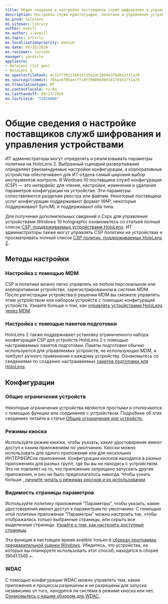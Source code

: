 ```yaml
---
title: Общие сведения о настройке поставщиков служб шифрования и управления устройствами
description: Настройка служб криптографии, политики и управления устройствами.
ms.prod: hololens
ms.sitesec: library
author: evmill
ms.author: v-evmill
ms.topic: article
ms.localizationpriority: medium
ms.date: 09/16/2020
ms.reviewer: lavinds
manager: yannisle
appliesto:
- HoloLens (1st gen)
- HoloLens 2
ms.openlocfilehash: 4c31f7f92116031535a2dc2860e3f048a2311a39
ms.sourcegitcommit: 785ac6f05aecffc0f3980960891617d161711a70
ms.translationtype: MT
ms.contentlocale: ru-RU
ms.lasthandoff: 09/17/2020
ms.locfileid: "11016806"
---
```

# Общие сведения о настройке поставщиков служб шифрования и управления устройствами

ИТ администраторы могут определять и реализовывать параметры политики на HoloLens 2. Выбранный сценарий развертывания определяет рекомендуемые настройки конфигурации, а корпоративные устройства обеспечивают для ИТ-отдела самый широкий выбор инструментов контроля. В Windows 10 поставщики служб конфигурации (CSP) — это интерфейс для чтения, настройки, изменения и удаления параметров конфигурации на устройстве. Эти параметры сопоставляются разделам реестра или файлам. Некоторые поставщики услуг конфигурации поддерживают формат WAP, некоторые поддерживают SyncML и поддерживают оба типа. 

Для получения дополнительных сведений о Cspх для управления устройствами Windows 10 holographic ознакомьтесь со статьей полный список [CSP, поддерживаемых устройствами HoloLens](https://docs.microsoft.com/windows/client-management/mdm/configuration-service-provider-reference#hololens). ИТ администраторы также могут управлять CSP политики на устройствах и просматривать полный список [CSP политик, поддерживаемых HoloLens 2](https://docs.microsoft.com/windows/client-management/mdm/policy-csps-supported-by-hololens2).

## Методы настройки

### Настройка с помощью MDM
CSP и политики можно легко управлять на любом персональном или корпоративном устройстве, зарегистрированном в системе MDM. После регистрации устройства в решении MDM вы сможете управлять этим устройством или набором устройств с помощью конфигураций устройств. Узнайте больше о том, как [управлять устройствами HoloLens через MDM](hololens-mdm-configure.md).

### Настройка с помощью пакетов подготовки
HoloLens 2 также поддерживает установку ограниченного набора конфигураций CSP для устройств HoloLens 2 с помощью настраиваемых пакетов подготовки. Пакеты подготовки обычно используются для управляемых устройств, не использующих MDM, и требуют ручного применения к каждому устройству. Ознакомьтесь со сведениями по созданию настраиваемых [пакетов подготовки для HoloLens](https://docs.microsoft.com/hololens/hololens-provisioning). 

## Конфигурации 

### Общие ограничения устройств
Некоторые ограничения устройства являются простыми и отключаются с помощью функции или соединения с устройством. Подробнее об этих сведениях читайте в статье [Общие ограничения для устройств.](hololens-common-device-restrictions.md)

### Режимы киоска
Используйте режим киоска, чтобы указать, какие удостоверения имеют доступ к каким приложениям по умолчанию. Киоски можно использовать для одного приложения или для нескольких ИНТЕРФЕЙСов приложения. Конфигурации киосков находятся в разных приложениях для разных групп, где бы вы ни находясь с устройством. Это не повлияет на то, что приложение запрещено запускать другие приложения, и оно не было предполагалось никогда. Чтобы узнать больше [, начните читать о режимах киосков и их использовании](hololens-kiosk.md).

### Видимость страницы параметров
Используйте политику приложений "Параметры", чтобы указать, какие удостоверения имеют доступ к параметрам по умолчанию. С помощью этой политики приложение "Параметры" можно настроить так, чтобы отображались только выбранные страницы, или скрыть все выделенные страницы. [Узнайте о том, как настроить доступные страницы](settings-uri-list.md).

Эта функция в настоящее время avalible только в [сборках программы предварительной оценки Windows](hololens-insider.md). Убедитесь, что устройства, на которых вы планируете использовать этот способ, находятся в сборке 19041.1349 +.

### WDAC
С помощью конфигурации WDAC можно управлять тем, какие приложения и процессы разрешены и не разрешены для запуска независимо от того, находится ли система в режиме киоска или нет.
[Ознакомьтесь с нашим обзором для WDAC.](windows-defender-application-control-wdac.md)
